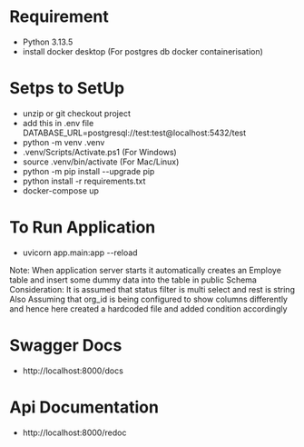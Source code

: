 # Requirement

- Python 3.13.5
- install docker desktop (For postgres db docker containerisation)

# Setps to SetUp

- unzip or git checkout project
- add this in .env file DATABASE_URL=postgresql://test:test@localhost:5432/test
- python -m venv .venv
- .venv/Scripts/Activate.ps1 (For Windows)
- source .venv/bin/activate (For Mac/Linux)
- python -m pip install --upgrade pip
- python install -r requirements.txt
- docker-compose up

# To Run Application

- uvicorn app.main:app --reload

Note: When application server starts it automatically creates an Employe table and insert some dummy data into the table in public Schema
Consideration: It is assumed that status filter is multi select and rest is string
Also Assuming that org_id is being configured to show columns differently and hence here created a hardcoded file and added condition accordingly

# Swagger Docs

- http://localhost:8000/docs

# Api Documentation

- http://localhost:8000/redoc
